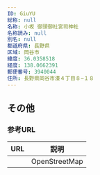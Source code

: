 ```yaml
---
ID: GiuYU
総称: null
名称: 小坂 御頭御社宮司神社
名称読み: null
別名: null
都道府県: 長野県
区域: 岡谷市
緯度: 36.0358518
経度: 138.0662391
郵便番号: 3940044
住所: 長野県岡谷市湊４丁目８−１８
---
```


## その他

### 参考URL

| URL | 説明          |
| --- | ------------- |
|     | OpenStreetMap |
